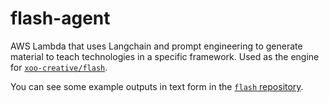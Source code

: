 # flash-agent
AWS Lambda that uses Langchain and prompt engineering to generate material to teach technologies in a specific framework. Used as the engine for [`xoo-creative/flash`](https://github.com/xoo-creative/flash/tree/main).

You can see some example outputs in text form in the [`flash` repository](https://github.com/xoo-creative/flash/tree/main/flash#examples).
